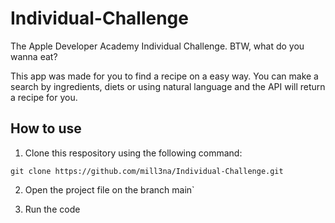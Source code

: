 # Individual-Challenge
The Apple Developer Academy Individual Challenge. BTW, what do you wanna eat?

This app was made for you to find a recipe on a easy way. You can make a search by ingredients, diets or using natural language and the API will return a recipe for you.

## How to use

1. Clone this respository using the following command:

``` 
git clone https://github.com/mill3na/Individual-Challenge.git
```

2. Open the project file on the branch main`

3. Run the code 
